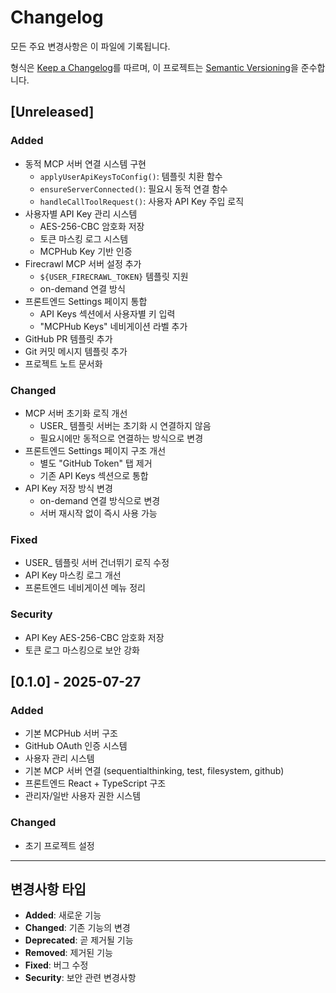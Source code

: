 # Changelog

모든 주요 변경사항은 이 파일에 기록됩니다.

형식은 [Keep a Changelog](https://keepachangelog.com/ko/1.0.0/)를 따르며,
이 프로젝트는 [Semantic Versioning](https://semver.org/lang/ko/)을 준수합니다.

## [Unreleased]

### Added
- 동적 MCP 서버 연결 시스템 구현
  - `applyUserApiKeysToConfig()`: 템플릿 치환 함수
  - `ensureServerConnected()`: 필요시 동적 연결 함수
  - `handleCallToolRequest()`: 사용자 API Key 주입 로직
- 사용자별 API Key 관리 시스템
  - AES-256-CBC 암호화 저장
  - 토큰 마스킹 로그 시스템
  - MCPHub Key 기반 인증
- Firecrawl MCP 서버 설정 추가
  - `${USER_FIRECRAWL_TOKEN}` 템플릿 지원
  - on-demand 연결 방식
- 프론트엔드 Settings 페이지 통합
  - API Keys 섹션에서 사용자별 키 입력
  - "MCPHub Keys" 네비게이션 라벨 추가
- GitHub PR 템플릿 추가
- Git 커밋 메시지 템플릿 추가
- 프로젝트 노트 문서화

### Changed
- MCP 서버 초기화 로직 개선
  - USER_ 템플릿 서버는 초기화 시 연결하지 않음
  - 필요시에만 동적으로 연결하는 방식으로 변경
- 프론트엔드 Settings 페이지 구조 개선
  - 별도 "GitHub Token" 탭 제거
  - 기존 API Keys 섹션으로 통합
- API Key 저장 방식 변경
  - on-demand 연결 방식으로 변경
  - 서버 재시작 없이 즉시 사용 가능

### Fixed
- USER_ 템플릿 서버 건너뛰기 로직 수정
- API Key 마스킹 로그 개선
- 프론트엔드 네비게이션 메뉴 정리

### Security
- API Key AES-256-CBC 암호화 저장
- 토큰 로그 마스킹으로 보안 강화

## [0.1.0] - 2025-07-27

### Added
- 기본 MCPHub 서버 구조
- GitHub OAuth 인증 시스템
- 사용자 관리 시스템
- 기본 MCP 서버 연결 (sequentialthinking, test, filesystem, github)
- 프론트엔드 React + TypeScript 구조
- 관리자/일반 사용자 권한 시스템

### Changed
- 초기 프로젝트 설정

---

## 변경사항 타입

- **Added**: 새로운 기능
- **Changed**: 기존 기능의 변경
- **Deprecated**: 곧 제거될 기능
- **Removed**: 제거된 기능
- **Fixed**: 버그 수정
- **Security**: 보안 관련 변경사항 